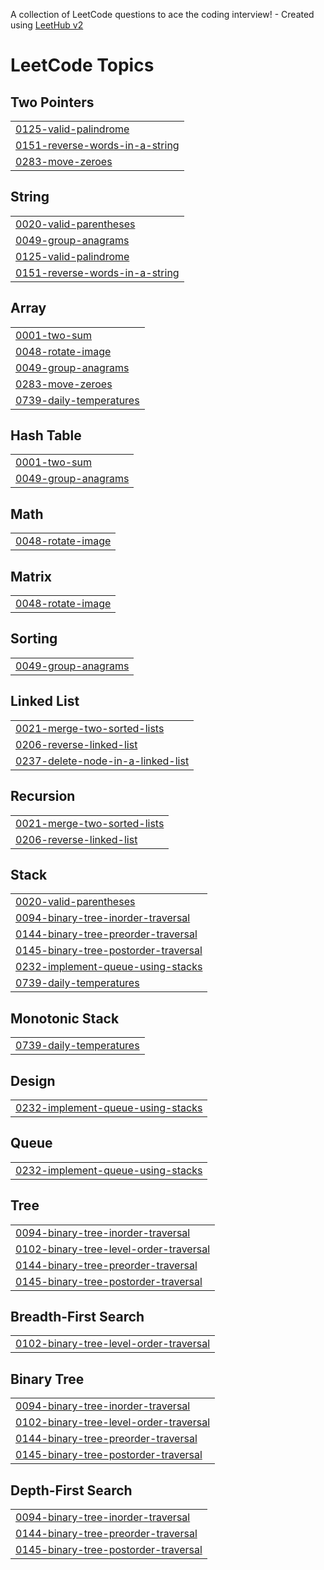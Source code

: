 A collection of LeetCode questions to ace the coding interview! - Created using [LeetHub v2](https://github.com/arunbhardwaj/LeetHub-2.0)
<!---LeetCode Topics Start-->
# LeetCode Topics
## Two Pointers
|  |
| ------- |
| [0125-valid-palindrome](https://github.com/vishal312821/leetcode/tree/master/0125-valid-palindrome) |
| [0151-reverse-words-in-a-string](https://github.com/vishal312821/leetcode/tree/master/0151-reverse-words-in-a-string) |
| [0283-move-zeroes](https://github.com/vishal312821/leetcode/tree/master/0283-move-zeroes) |
## String
|  |
| ------- |
| [0020-valid-parentheses](https://github.com/vishal312821/leetcode/tree/master/0020-valid-parentheses) |
| [0049-group-anagrams](https://github.com/vishal312821/leetcode/tree/master/0049-group-anagrams) |
| [0125-valid-palindrome](https://github.com/vishal312821/leetcode/tree/master/0125-valid-palindrome) |
| [0151-reverse-words-in-a-string](https://github.com/vishal312821/leetcode/tree/master/0151-reverse-words-in-a-string) |
## Array
|  |
| ------- |
| [0001-two-sum](https://github.com/vishal312821/leetcode/tree/master/0001-two-sum) |
| [0048-rotate-image](https://github.com/vishal312821/leetcode/tree/master/0048-rotate-image) |
| [0049-group-anagrams](https://github.com/vishal312821/leetcode/tree/master/0049-group-anagrams) |
| [0283-move-zeroes](https://github.com/vishal312821/leetcode/tree/master/0283-move-zeroes) |
| [0739-daily-temperatures](https://github.com/vishal312821/leetcode/tree/master/0739-daily-temperatures) |
## Hash Table
|  |
| ------- |
| [0001-two-sum](https://github.com/vishal312821/leetcode/tree/master/0001-two-sum) |
| [0049-group-anagrams](https://github.com/vishal312821/leetcode/tree/master/0049-group-anagrams) |
## Math
|  |
| ------- |
| [0048-rotate-image](https://github.com/vishal312821/leetcode/tree/master/0048-rotate-image) |
## Matrix
|  |
| ------- |
| [0048-rotate-image](https://github.com/vishal312821/leetcode/tree/master/0048-rotate-image) |
## Sorting
|  |
| ------- |
| [0049-group-anagrams](https://github.com/vishal312821/leetcode/tree/master/0049-group-anagrams) |
## Linked List
|  |
| ------- |
| [0021-merge-two-sorted-lists](https://github.com/vishal312821/leetcode/tree/master/0021-merge-two-sorted-lists) |
| [0206-reverse-linked-list](https://github.com/vishal312821/leetcode/tree/master/0206-reverse-linked-list) |
| [0237-delete-node-in-a-linked-list](https://github.com/vishal312821/leetcode/tree/master/0237-delete-node-in-a-linked-list) |
## Recursion
|  |
| ------- |
| [0021-merge-two-sorted-lists](https://github.com/vishal312821/leetcode/tree/master/0021-merge-two-sorted-lists) |
| [0206-reverse-linked-list](https://github.com/vishal312821/leetcode/tree/master/0206-reverse-linked-list) |
## Stack
|  |
| ------- |
| [0020-valid-parentheses](https://github.com/vishal312821/leetcode/tree/master/0020-valid-parentheses) |
| [0094-binary-tree-inorder-traversal](https://github.com/vishal312821/leetcode/tree/master/0094-binary-tree-inorder-traversal) |
| [0144-binary-tree-preorder-traversal](https://github.com/vishal312821/leetcode/tree/master/0144-binary-tree-preorder-traversal) |
| [0145-binary-tree-postorder-traversal](https://github.com/vishal312821/leetcode/tree/master/0145-binary-tree-postorder-traversal) |
| [0232-implement-queue-using-stacks](https://github.com/vishal312821/leetcode/tree/master/0232-implement-queue-using-stacks) |
| [0739-daily-temperatures](https://github.com/vishal312821/leetcode/tree/master/0739-daily-temperatures) |
## Monotonic Stack
|  |
| ------- |
| [0739-daily-temperatures](https://github.com/vishal312821/leetcode/tree/master/0739-daily-temperatures) |
## Design
|  |
| ------- |
| [0232-implement-queue-using-stacks](https://github.com/vishal312821/leetcode/tree/master/0232-implement-queue-using-stacks) |
## Queue
|  |
| ------- |
| [0232-implement-queue-using-stacks](https://github.com/vishal312821/leetcode/tree/master/0232-implement-queue-using-stacks) |
## Tree
|  |
| ------- |
| [0094-binary-tree-inorder-traversal](https://github.com/vishal312821/leetcode/tree/master/0094-binary-tree-inorder-traversal) |
| [0102-binary-tree-level-order-traversal](https://github.com/vishal312821/leetcode/tree/master/0102-binary-tree-level-order-traversal) |
| [0144-binary-tree-preorder-traversal](https://github.com/vishal312821/leetcode/tree/master/0144-binary-tree-preorder-traversal) |
| [0145-binary-tree-postorder-traversal](https://github.com/vishal312821/leetcode/tree/master/0145-binary-tree-postorder-traversal) |
## Breadth-First Search
|  |
| ------- |
| [0102-binary-tree-level-order-traversal](https://github.com/vishal312821/leetcode/tree/master/0102-binary-tree-level-order-traversal) |
## Binary Tree
|  |
| ------- |
| [0094-binary-tree-inorder-traversal](https://github.com/vishal312821/leetcode/tree/master/0094-binary-tree-inorder-traversal) |
| [0102-binary-tree-level-order-traversal](https://github.com/vishal312821/leetcode/tree/master/0102-binary-tree-level-order-traversal) |
| [0144-binary-tree-preorder-traversal](https://github.com/vishal312821/leetcode/tree/master/0144-binary-tree-preorder-traversal) |
| [0145-binary-tree-postorder-traversal](https://github.com/vishal312821/leetcode/tree/master/0145-binary-tree-postorder-traversal) |
## Depth-First Search
|  |
| ------- |
| [0094-binary-tree-inorder-traversal](https://github.com/vishal312821/leetcode/tree/master/0094-binary-tree-inorder-traversal) |
| [0144-binary-tree-preorder-traversal](https://github.com/vishal312821/leetcode/tree/master/0144-binary-tree-preorder-traversal) |
| [0145-binary-tree-postorder-traversal](https://github.com/vishal312821/leetcode/tree/master/0145-binary-tree-postorder-traversal) |
<!---LeetCode Topics End-->
